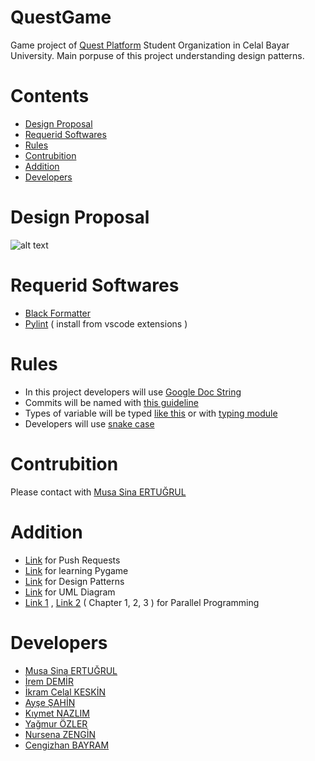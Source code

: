 # QuestGame
Game project of [Quest Platform](https://www.linkedin.com/company/quest-platform1) Student Organization in Celal Bayar University. Main porpuse of this project understanding design patterns.
# Contents
* [Design Proposal](#Design-Proposal)
* [Requerid Softwares](#Requerid-Softwares)
* [Rules](#Rules)
* [Contrubition](#Contrubition)
* [Addition](#Addition)
* [Developers](#Developers)
# Design Proposal
![alt text](https://github.com/Musa-Sina-Ertugrul/QuestGame/blob/main/QuestGame.jpg)
# Requerid Softwares
* [Black Formatter](https://github.com/psf/black)
* [Pylint](https://www.pylint.org/) ( install from vscode extensions )
# Rules
* In this project developers will use [Google Doc String](https://sphinxcontrib-napoleon.readthedocs.io/en/latest/example_google.html)
* Commits will be named with [this guideline](https://gist.github.com/tonibardina/9290fbc7d605b4f86919426e614fe692)
* Types of variable will be typed [like this](https://mypy.readthedocs.io/en/stable/cheat_sheet_py3.html) or with [typing module](https://docs.python.org/3/library/typing.html)
* Developers will use [snake case](https://www.pluralsight.com/blog/software-development/programming-naming-conventions-explained#snake-case)
# Contrubition
Please contact with [Musa Sina ERTUĞRUL](https://www.linkedin.com/in/musa-sina-ertu%C4%9Frul-922416229/)
# Addition
* [Link](https://github.com/firstcontributions/first-contributions) for Push Requests
* [Link](https://www.youtube.com/@ClearCode) for learning Pygame
* [Link](http://www.javier8a.com/itc/bd1/articulo.pdf) for Design Patterns 
* [Link](https://www.visual-paradigm.com/guide/uml-unified-modeling-language/uml-class-diagram-tutorial/) for UML Diagram
* [Link 1](https://www.udemy.com/course/parallel-computing-in-python/?kw=python+paralle&src=sac) , [Link 2](https://docs.google.com/viewer?a=v&pid=sites&srcid=b2JqZWN0bWFnZS5jb218cHJpdmF0ZS10cmFpbmluZ3xneDoyZjU2M2U4NGJiN2M0NWU2) ( Chapter 1, 2, 3 ) for Parallel Programming 
# Developers
* [Musa Sina ERTUĞRUL](https://github.com/Musa-Sina-Ertugrul)
* [İrem DEMİR](https://github.com/Iremmd)
* [İkram Celal KESKİN](https://github.com/icelal-kskn)
* [Ayşe ŞAHİN](https://github.com/aysesn)
* [Kıymet NAZLIM](https://github.com/kiymetnazlim)
* [Yağmur ÖZLER](https://github.com/YagmurOzler)
* [Nursena ZENGİN](https://github.com/nursenazengin)
* [Cengizhan BAYRAM](https://github.com/CengizhanBayram)
